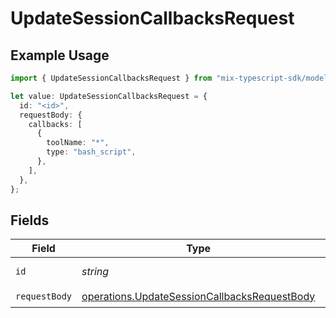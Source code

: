 # UpdateSessionCallbacksRequest

## Example Usage

```typescript
import { UpdateSessionCallbacksRequest } from "mix-typescript-sdk/models/operations";

let value: UpdateSessionCallbacksRequest = {
  id: "<id>",
  requestBody: {
    callbacks: [
      {
        toolName: "*",
        type: "bash_script",
      },
    ],
  },
};
```

## Fields

| Field                                                                                                        | Type                                                                                                         | Required                                                                                                     | Description                                                                                                  |
| ------------------------------------------------------------------------------------------------------------ | ------------------------------------------------------------------------------------------------------------ | ------------------------------------------------------------------------------------------------------------ | ------------------------------------------------------------------------------------------------------------ |
| `id`                                                                                                         | *string*                                                                                                     | :heavy_check_mark:                                                                                           | Session ID to update                                                                                         |
| `requestBody`                                                                                                | [operations.UpdateSessionCallbacksRequestBody](../../models/operations/updatesessioncallbacksrequestbody.md) | :heavy_check_mark:                                                                                           | N/A                                                                                                          |